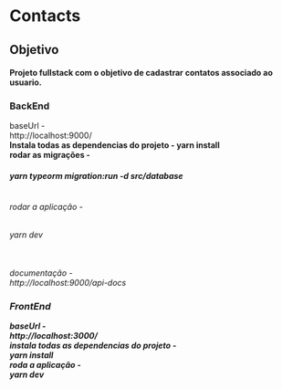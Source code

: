 # Contacts


## Objetivo
#### Projeto fullstack com o objetivo de cadastrar contatos associado ao usuario.

### BackEnd
baseUrl - <br>http://localhost:9000/<b/><br/>
Instala todas as dependencias do projeto - <b> yarn install <b/> <br/>
rodar as migrações -<br><h6>yarn typeorm migration:run -d src/database<h6/> <br/>
rodar a aplicação -  <br> <h6>yarn dev<h6/>  <br/>
documentação - <br>http://localhost:9000/api-docs<b/>   <br/>


### FrontEnd
baseUrl - <br>http://localhost:3000/<b/><br/>
instala todas as dependencias do projeto - <br>yarn install<b/><br/>
roda a aplicação - <br>yarn dev<b/> 

